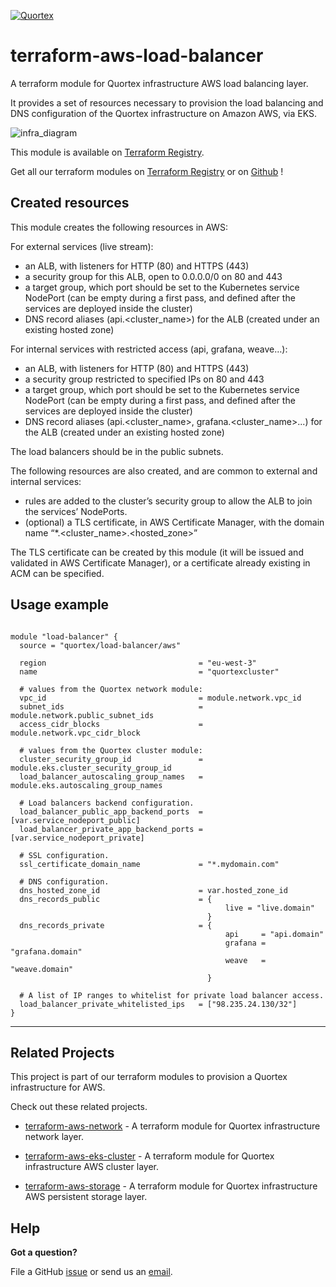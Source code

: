 [![Quortex][logo]](https://quortex.io)

# terraform-aws-load-balancer

A terraform module for Quortex infrastructure AWS load balancing layer.

It provides a set of resources necessary to provision the load balancing and DNS configuration of the Quortex infrastructure on Amazon AWS, via EKS.

![infra_diagram]

This module is available on [Terraform Registry][registry_tf_aws-eks_load_balancer].

Get all our terraform modules on [Terraform Registry][registry_tf_modules] or on [Github][github_tf_modules] !

## Created resources

This module creates the following resources in AWS:

For external services (live stream):
- an ALB, with listeners for HTTP (80) and HTTPS (443)
- a security group for this ALB, open to 0.0.0.0/0 on 80 and 443
- a target group, which port should be set to the Kubernetes service NodePort (can be empty during a first pass, and defined after the services are deployed inside the cluster)
- DNS record aliases (api.<cluster_name>) for the ALB (created under an existing hosted zone)

For internal services with restricted access (api, grafana, weave…):
- an ALB, with listeners for HTTP (80) and HTTPS (443)
- a security group restricted to specified IPs on 80 and 443
- a target group, which port should be set to the Kubernetes service NodePort (can be empty during a first pass, and defined after the services are deployed inside the cluster)
- DNS record aliases (api.<cluster_name>, grafana.<cluster_name>...) for the ALB (created under an existing hosted zone)

The load balancers should be in the public subnets.

The following resources are also created, and are common to external and internal services:
- rules are added to the cluster’s security group to allow the ALB to join the services’ NodePorts.
- (optional) a TLS certificate, in AWS Certificate Manager, with the domain name “*.<cluster_name>.<hosted_zone>”

The TLS certificate can be created by this module (it will be issued and validated in AWS Certificate Manager), or a certificate already existing in ACM can be specified.


## Usage example

```

module "load-balancer" {
  source = "quortex/load-balancer/aws"
  
  region                                  = "eu-west-3"
  name                                    = "quortexcluster"

  # values from the Quortex network module:
  vpc_id                                  = module.network.vpc_id
  subnet_ids                              = module.network.public_subnet_ids
  access_cidr_blocks                      = module.network.vpc_cidr_block

  # values from the Quortex cluster module:
  cluster_security_group_id               = module.eks.cluster_security_group_id
  load_balancer_autoscaling_group_names   = module.eks.autoscaling_group_names

  # Load balancers backend configuration.
  load_balancer_public_app_backend_ports  = [var.service_nodeport_public]
  load_balancer_private_app_backend_ports = [var.service_nodeport_private]

  # SSL configuration.
  ssl_certificate_domain_name             = "*.mydomain.com"
    
  # DNS configuration.
  dns_hosted_zone_id                      = var.hosted_zone_id
  dns_records_public                      = { 
                                                live = "live.domain" 
                                            }
  dns_records_private                     = {
                                                api     = "api.domain"
                                                grafana = "grafana.domain"
                                                weave   = "weave.domain"
                                            }

  # A list of IP ranges to whitelist for private load balancer access.
  load_balancer_private_whitelisted_ips   = ["98.235.24.130/32"]
}

```

---

## Related Projects

This project is part of our terraform modules to provision a Quortex infrastructure for AWS.

Check out these related projects.

- [terraform-aws-network][registry_tf_aws-eks_network] - A terraform module for Quortex infrastructure network layer.

- [terraform-aws-eks-cluster][registry_tf_aws-eks_cluster] - A terraform module for Quortex infrastructure AWS cluster layer.

- [terraform-aws-storage][registry_tf_aws-eks_storage] - A terraform module for Quortex infrastructure AWS persistent storage layer.

## Help

**Got a question?**

File a GitHub [issue](https://github.com/quortex/terraform-aws-load-balancer/issues) or send us an [email][email].


  [logo]: https://storage.googleapis.com/quortex-assets/logo.webp
  [infra_diagram]: https://storage.googleapis.com/quortex-assets/infra_aws_002.jpg

  [email]: mailto:info@quortex.io

  [registry_tf_modules]: https://registry.terraform.io/modules/quortex
  [registry_tf_aws-eks_network]: https://registry.terraform.io/modules/quortex/network/aws
  [registry_tf_aws-eks_cluster]: https://registry.terraform.io/modules/quortex/eks-cluster/aws
  [registry_tf_aws-eks_load_balancer]: https://registry.terraform.io/modules/quortex/load-balancer/aws
  [registry_tf_aws-eks_storage]: https://registry.terraform.io/modules/quortex/storage/aws
  [github_tf_modules]: https://github.com/quortex?q=terraform-
